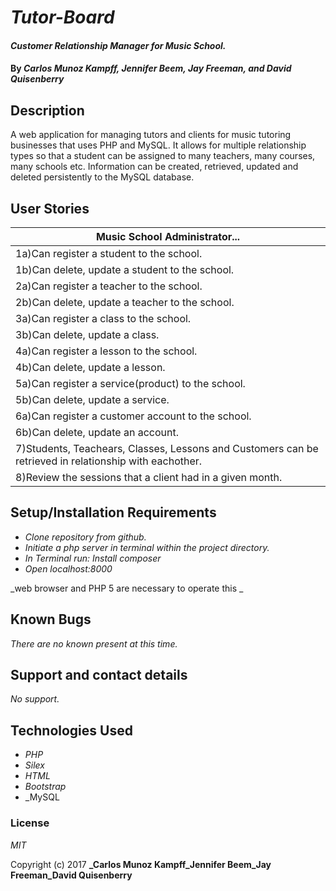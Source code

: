 # _Tutor-Board_

#### _Customer Relationship Manager for Music School._

#### By _**Carlos Munoz Kampff, Jennifer Beem, Jay Freeman, and David Quisenberry**_

## Description

A web application for managing tutors and clients for music tutoring businesses that uses PHP and MySQL. It allows for multiple relationship types so that a student can be assigned to many teachers, many courses, many schools etc. Information can be created, retrieved, updated and deleted persistently to the MySQL database. 

## User Stories

|Music School Administrator... |
|---------------------------|
|1a)Can register a student to the school. |
|1b)Can delete, update a student to the school. |
|2a)Can register a teacher to the school. |
|2b)Can delete, update a teacher to the school. |
|3a)Can register a class to the school. |
|3b)Can delete, update a class.|
|4a)Can register a lesson to the school. |
|4b)Can delete, update a lesson.|
|5a)Can register a service(product) to the school. |
|5b)Can delete, update a service. |
|6a)Can register a customer account to the school. |
|6b)Can delete, update an account. |
|7)Students, Teachears, Classes, Lessons and Customers can be retrieved in relationship with eachother.|
|8)Review the sessions that a client had in a given month.|

## Setup/Installation Requirements


* _Clone repository from github._
* _Initiate a php server in terminal within the project directory._
* _In Terminal run: Install composer_
* _Open localhost:8000_

_web browser and PHP 5 are necessary to operate this _

## Known Bugs

_There are no known present at this time._

## Support and contact details

_No support._

## Technologies Used

* _PHP_
* _Silex_
* _HTML_
* _Bootstrap_
* _MySQL

### License

*MIT*

Copyright (c) 2017 **_Carlos Munoz Kampff_Jennifer Beem_Jay Freeman_David Quisenberry**
